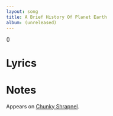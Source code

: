 ```yaml
---
layout: song
title: A Brief History Of Planet Earth
album: (unreleased)
---
```


()

# Lyrics

> 


# Notes

Appears on [Chunky Shrapnel](/releases/chunky-shrapnel).

